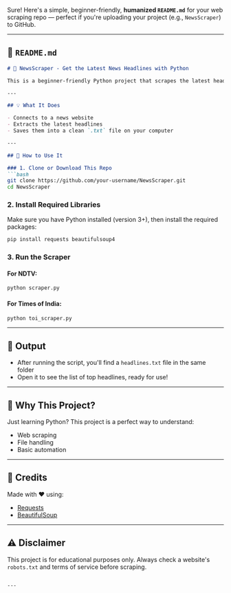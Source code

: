 Sure! Here's a simple, beginner-friendly, **humanized `README.md`** for your web scraping repo — perfect if you're uploading your project (e.g., `NewsScraper`) to GitHub.

---

## 📄 `README.md`

````markdown
# 📰 NewsScraper - Get the Latest News Headlines with Python

This is a beginner-friendly Python project that scrapes the latest headlines from popular Indian news websites like **NDTV** and **Times of India** using `requests` and `BeautifulSoup`.

---

## 💡 What It Does

- Connects to a news website
- Extracts the latest headlines
- Saves them into a clean `.txt` file on your computer

---

## 🚀 How to Use It

### 1. Clone or Download This Repo
```bash
git clone https://github.com/your-username/NewsScraper.git
cd NewsScraper
````

### 2. Install Required Libraries

Make sure you have Python installed (version 3+), then install the required packages:

```bash
pip install requests beautifulsoup4
```

### 3. Run the Scraper

#### For NDTV:

```bash
python scraper.py
```

#### For Times of India:

```bash
python toi_scraper.py
```

---

## 📁 Output

* After running the script, you'll find a `headlines.txt` file in the same folder
* Open it to see the list of top headlines, ready for use!

---

## 🧠 Why This Project?

Just learning Python? This project is a perfect way to understand:

* Web scraping
* File handling
* Basic automation

---

## 🙌 Credits

Made with ❤️ using:

* [Requests](https://docs.python-requests.org/)
* [BeautifulSoup](https://www.crummy.com/software/BeautifulSoup/)

---

## ⚠️ Disclaimer

This project is for educational purposes only. Always check a website's `robots.txt` and terms of service before scraping.

```

---
